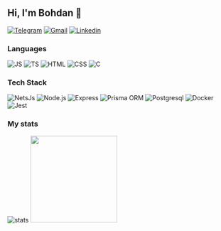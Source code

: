 ## Hi, I'm Bohdan 👋

[![Telegram](https://img.shields.io/badge/Telegram-2CA5E0?style=for-the-badge&logo=telegram&logoColor=white)](https://t.me/Bo_h_dan)
[![Gmail](https://img.shields.io/badge/Gmail-D14836?style=for-the-badge&logo=gmail&logoColor=white)](mailto:bgdn.56t@gmail.com)
[![Linkedin](https://img.shields.io/badge/LinkedIn-0077B5?style=for-the-badge&logo=linkedin&logoColor=white)](https://www.linkedin.com/in/bohdan-bulakh)

### Languages

![JS](https://img.shields.io/badge/JavaScript-F7DF1E?style=for-the-badge&logo=JavaScript&logoColor=white)
![TS](https://img.shields.io/badge/TypeScript-007ACC?style=for-the-badge&logo=typescript&logoColor=white)
![HTML](https://img.shields.io/badge/HTML-F75F1E?style=for-the-badge&logo=html5&logoColor=white)
![CSS](https://img.shields.io/badge/CSS-327CC7?&style=for-the-badge&logo=css3&logoColor=white)
![C](https://img.shields.io/badge/C-00599C?style=for-the-badge&logo=c&logoColor=white)

### Tech Stack

![NetsJs](https://img.shields.io/badge/NestJs-ea2845?style=for-the-badge&logo=nestjs&logoColor=white)
![Node.js](https://img.shields.io/badge/Node.js-43853D?style=for-the-badge&logo=node.js&logoColor=white)
![Express](https://img.shields.io/badge/Express.js-404D59?style=for-the-badge)
![Prisma ORM](https://img.shields.io/badge/Prisma-3982CE?style=for-the-badge&logo=Prisma&logoColor=white)
![Postgresql](https://img.shields.io/badge/PostgreSQL-316192?style=for-the-badge&logo=postgresql&logoColor=white)
![Docker](https://img.shields.io/badge/docker-%230db7ed.svg?style=for-the-badge&logo=docker&logoColor=white)
![Jest](https://img.shields.io/badge/Jest-323330?style=for-the-badge&logo=Jest&logoColor=white)

### My stats

![stats](https://github-readme-stats.vercel.app/api?username=bohdanbulakh&show_icons=true&theme=transparent)
<img height="195px" src="https://github-readme-stats.vercel.app/api/top-langs/?username=bohdanbulakh&theme=transparent&layout=compact">

